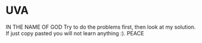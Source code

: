 # UVA
IN THE NAME OF GOD
Try to do the problems first, then look at my solution. If just copy pasted you will not learn anything :). PEACE
